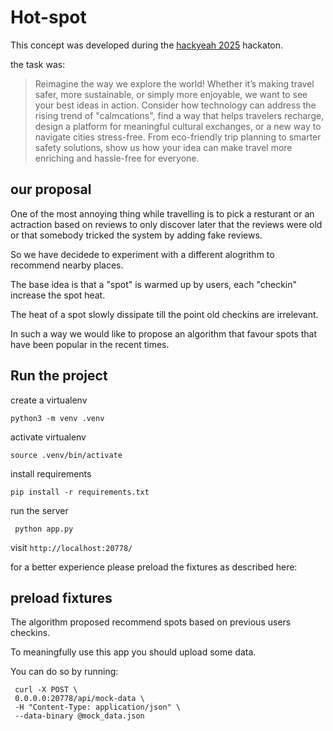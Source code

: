 # Hot-spot

This concept was developed during the [hackyeah 2025](https://hackyeah.pl) hackaton.

the task was:

> Reimagine the way we explore the world! Whether it’s making travel safer, more sustainable,
> or simply more enjoyable, we want to see your best ideas in action. Consider how
> technology can address the rising trend of "calmcations", find a way that helps travelers
> recharge, design a platform for meaningful cultural exchanges, or a new way to navigate
> cities stress-free. From eco-friendly trip planning to smarter safety solutions, show us how
> your idea can make travel more enriching and hassle-free for everyone.


## our proposal

One of the most annoying thing while travelling is to pick a resturant or an actraction based on reviews to only discover later that the reviews were old or that somebody tricked the system by adding fake reviews.

So we have decidede to experiment with a different alogrithm to recommend nearby places.

The base idea is that a "spot" is warmed up by users, each "checkin" increase the spot heat.

The heat of a spot slowly dissipate till the point old checkins are irrelevant.

In such a way we would like to propose an algorithm that favour spots that have been popular in the recent times.

## Run the project

create a virtualenv
```
python3 -m venv .venv
```

activate virtualenv
```
source .venv/bin/activate
```

install requirements
```
pip install -r requirements.txt
```

run the server
```
 python app.py
```

visit `http://localhost:20778/`

for a better experience please preload the fixtures as described here:

## preload fixtures

The algorithm proposed recommend spots based on previous users checkins.

To meaningfully use this app you should upload some data.

You can do so by running:
```
 curl -X POST \
 0.0.0.0:20778/api/mock-data \
 -H "Content-Type: application/json" \
 --data-binary @mock_data.json
```
